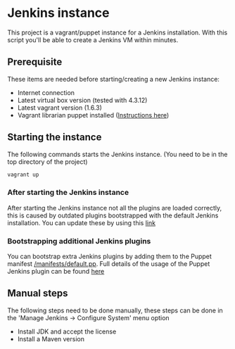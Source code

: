 # Jenkins instance

This project is a vagrant/puppet instance for a Jenkins installation. With this script you'll be able to create a Jenkins VM within minutes.

## Prerequisite

These items are needed before starting/creating a new Jenkins instance:

- Internet connection
- Latest virtual box version (tested with 4.3.12)
- Latest vagrant version (1.6.3)
- Vagrant librarian puppet installed ([Instructions here](https://github.com/mhahn/vagrant-librarian-puppet))

## Starting the instance

The following commands starts the Jenkins instance. (You need to be in the top directory of the project)

``` bash
vagrant up
```
### After starting the Jenkins instance

After starting the Jenkins instance not all the plugins are loaded correctly, this is caused by outdated plugins 
bootstrapped with the default Jenkins installation. You can update these by using this [link](http://33.33.33.30:8080/pluginManager/)

### Bootstrapping additional Jenkins plugins

You can bootstrap extra Jenkins plugins by adding them to the Puppet manifest [/manifests/default.pp](/manifests/default.pp).
Full details of the usage of the Puppet Jenkins plugin can be found [here](https://github.com/jenkinsci/puppet-jenkins)

## Manual steps

The following steps need to be done manually, these steps can be done in the 'Manage Jenkins -> Configure System' menu option

- Install JDK and accept the license
- Install a Maven version
